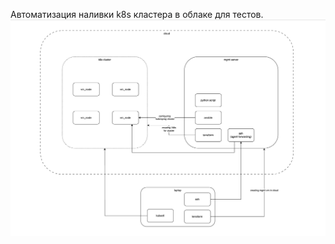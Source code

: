 Автоматизация наливки k8s кластера в облаке для тестов.
![](attachments/Pasted%20image%2020250911180944.png)